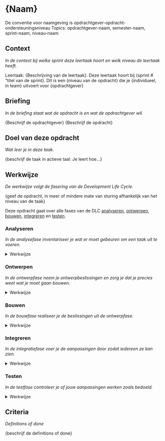 # {Naam}

De conventie voor naamgeving is opdrachtgever-opdracht-ondersteuningsniveau
Topics: opdrachtgever-naam, semester-naam, sprint-naam, niveau-naam

## Context
*In de context bij welke sprint deze leertaak hoort en welk niveau de leertaak heeft.*

Leertaak: {Beschrijving van de leertaak}. Deze leertaak hoort bij {sprint # "titel van de sprint}. Dit is een {niveau van de opdracht} die je {individueel, in team} uitvoert voor {opdrachtgever}

## Briefing
*In de briefing staat wat de opdracht is en wat de opdrachtgever wil.*

{Beschrijf de opdrachtgever}
{Beschrijf de opdracht}

## Doel van deze opdracht
*Wat leer je in deze taak.*

{beschrijf de taak in actieve taal: Je leert hoe...}

## Werkwijze
*De werkwijze volgt de fasering van de Development Life Cycle.*

{geef de opdracht, in meer of mindere mate van sturing afhankelijk van het niveau van de taak}

Deze opdracht gaat over alle fases van de DLC [analyseren](#analyseren), [ontwerpen](#ontwerpen), [bouwen](#bouwen), [integreren](#integreren) en [testen](#testen).

### Analyseren
*In de analysefase inventariseer je wat er moet gebeuren om een taak uit te voeren.*

<details>
<summary>Werkwijze</summary>

1. {geef de stappen}
2. {die in deze fase}
3. {doorlopen worden}

#### Resources

- [Resource](https://example.com)
- [Resource](https://example.com)
- [Resource](https://example.com)

</details>

### Ontwerpen
*In de ontwerpfase neem je ontwerpbeslissingen en zorg je dat je precies weet wat je moet gaan bouwen.*

<details>
<summary>Werkwijze</summary>

1. {geef de stappen}
2. {die in deze fase}
3. {doorlopen worden}

#### Resources

- [Resource](https://example.com)
- [Resource](https://example.com)
- [Resource](https://example.com)

</details>

### Bouwen
*In de bouwfase realiseer je de beslissingen uit de ontwerpfase.*

<details>
<summary>Werkwijze</summary>

1. {geef de stappen}
2. {die in deze fase}
3. {doorlopen worden}

#### Resources

- [Resource](https://example.com)
- [Resource](https://example.com)
- [Resource](https://example.com)

</details>

### Integreren
*In de integratiefase voer je de aanpassingen door zodat iedereen ze kan zien.*

<details>
<summary>Werkwijze</summary>

1. {geef de stappen}
2. {die in deze fase}
3. {doorlopen worden}

#### Resources

- [Resource](https://example.com)
- [Resource](https://example.com)
- [Resource](https://example.com)

</details>

### Testen
*In de testfase controleer je of jouw aanpassingen werken zoals bedoeld.*

<details>
<summary>Werkwijze</summary>

1. {geef de stappen}
2. {die in deze fase}
3. {doorlopen worden}

#### Resources

- [Resource](https://example.com)
- [Resource](https://example.com)
- [Resource](https://example.com)

</details>

## Criteria
*Definitions of done*

{beschrijf de definitions of done}
